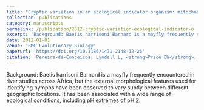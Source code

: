 ```yaml
---
title: "Cryptic variation in an ecological indicator organism: mitochondrial and nuclear DNA sequence data confirm distinct lineages of Baetis harrisoni Barnard (Ephemeroptera: Baetidae) in southern Africa"
collection: publications
category: manuscripts
permalink: /publication/2012-cryptic-variation-ecological-indicator-o
excerpt: 'Background: Baetis harrisoni Barnard is a mayfly frequently encountered in river studies across Africa, but the external morphological features used for identifying nymphs have been observed to var...'
date: 2012-01-01
venue: 'BMC Evolutionary Biology'
paperurl: 'https://doi.org/10.1186/1471-2148-12-26'
citation: 'Pereira-da-Conceicoa, Lyndall L, <strong>Price BW</strong>, Barber-James, Helen M et al (2012). &quot;Cryptic variation in an ecological indicator organism: mitochondrial and nuclear DNA sequence data confirm distinct lineages of Baetis harrisoni Barnard (Ephemeroptera: Baetidae) in southern Africa.&quot; <i>BMC Evolutionary Biology</i> 12(1).'
---
```


Background: Baetis harrisoni Barnard is a mayfly frequently encountered in river studies across Africa, but the external morphological features used for identifying nymphs have been observed to vary subtly between different geographic locations.  It has been associated with a wide range of ecological conditions, including pH extremes of pH 2.
